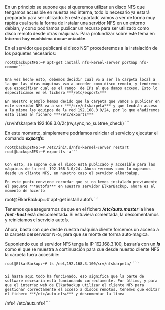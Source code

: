 En un principio se supone que si queremos utilizar un disco NFS que tengamos accesible en nuestra red interna, todo lo necesario ya estará preparado para ser utilizado. En este apartado vamos a ver de forma muy rápida cual sería la forma de instalar una servidor NFS en un entorno debian, y como podríamos publicar un recurso para ser utilizado como disco remoto desde otras máquinas. Para profundizar sobre este tema en Internet hay muchísima documentación.

En el servidor que publicará el disco NSF procederemos a la instalación de los paquetes necesarios:

```
root@backupsNFS:~# apt-get install nfs-kernel-server portmap nfs-common```


Una vez hecho esto, debemos decidir cual va a ser la carpeta local a la que las otras máquinas van a acceder como disco remoto, y tendremos que especificar cual es el rango  de IPs al que damos acceso. Esto lo especificamos en el fichero ***/etc/exports***

En nuestro ejemplo hemos decido que la carpeta que vamos a publicar en este servidor NFS va a ser ***/srv/nfskarpeta*** y que tendrán acceso a la misma los equipos de la red 192.168.3.0/24, por lo que añadiremos esta línea al fichero ***/etc/exports***

```
/srv/nfskarpeta  192.168.3.0/24(rw,sync,no_subtree_check) ```


En este momento, simplemente podríamos reiniciar el servicio y ejecutar el comando ***exportfs***:

```
root@backupsNFS:~# /etc/init.d/nfs-kernel-server restart
root@backupsNFS:~# exportfs -a```


Con esto, se supone que el disco está publicado y accesible para las máquinas de la red  192.168.3.0/24. Ahora veremos como lo mapeamos desde un cliente NFS, en nuestro caso el servidor elkarbakup.

En este punto conviene recordar que si no hemos instalado previamente el paquete ***autofs*** en nuestro servidor ElkarBackup, ahora es el momento de hacerlo

```
root@ElkarBackup:~# apt-get install autofs ```


Tenemos que asegurarnos de que en el fichero ***/etc/auto.master*** la línea ***/net   -host*** está descomentada. Si estuviera comentada, la descomentamos y reiniciamos el servicio autofs.

Ahora, basta con que desde nuestra máquina cliente forcemos un acceso a la carpeta del servidor NFS, para que se monte de forma auto-mágica.

Suponiendo que el servidor NFS tenga la IP 192.168.3.100, bastaría con un ***ls*** como el que se muestra a continuación para que desde nuestro cliente NFS la carpeta fuera accesible:

```
root@ElkarBackup:~# ls /net/192.168.3.100/srv/nfskarpeta/ ```


Si hasta aquí todo ha funcionado, eso significa que la parte de software necesaria está funcionando correctamente. Por último, y para que el interfaz web de Elkarbackup utilizar el cliente NFS para gestionar correctamente el acceso a discos remotos, tenemos que editar el fichero ***/etc/auto.nfs4*** y descomentar la línea

```
/nfs4  /etc/auto.nfs4```




